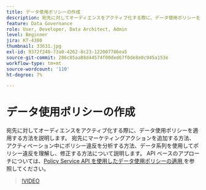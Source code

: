 ```yaml
---
title: データ使用ポリシーの作成
description: 宛先に対してオーディエンスをアクティブ化する際に、データ使用ポリシーを適用する方法を説明します。 宛先にマーケティングアクションを追加する方法、アクティベーション中にポリシー違反を分析する方法、データ系列を使用してポリシー違反を理解し、修正する方法について説明します。
feature: Data Governance
role: User, Developer, Data Architect, Admin
level: Beginner
jira: KT-4380
thumbnail: 33631.jpg
exl-id: 9372f240-73a0-4262-8c23-122007786ea5
source-git-commit: 286c85aa88d44574f00ded67f0de8e0c945a153e
workflow-type: tm+mt
source-wordcount: '110'
ht-degree: 7%

---
```


# データ使用ポリシーの作成

宛先に対してオーディエンスをアクティブ化する際に、データ使用ポリシーを適用する方法を説明します。 宛先にマーケティングアクションを追加する方法、アクティベーション中にポリシー違反を分析する方法、データ系列を使用してポリシー違反を理解し、修正する方法について説明します。 API ベースのアプローチについては、[Policy Service API を使用したデータ使用ポリシーの適用 ](https://experienceleague.adobe.com/docs/experience-platform/data-governance/enforcement/api-enforcement.html?lang=ja) を参照してください。

>[!VIDEO](https://video.tv.adobe.com/v/33631?learn=on&enablevpops)